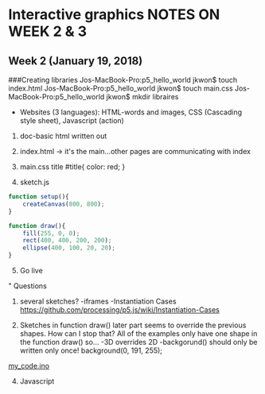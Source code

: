 # Interactive graphics NOTES ON WEEK 2 & 3

## Week 2 (January 19, 2018)

###Creating libraries 
Jos-MacBook-Pro:p5_hello_world jkwon$ touch index.html
Jos-MacBook-Pro:p5_hello_world jkwon$ touch main.css
Jos-MacBook-Pro:p5_hello_world jkwon$ mkdir libraires

*	Websites (3 languages): 
HTML-words and images, CSS (Cascading style sheet), Javascript (action)

1.	doc-basic html written out
2.	index.html -> it's the main…other pages are communicating with index

3.	main.css title
#title{
    color: red;
}

4.	sketch.js
```javascript
function setup(){
    createCanvas(800, 800);
}

function draw(){
    fill(255, 0, 0);
    rect(400, 400, 200, 200);
    ellipse(400, 100, 20, 20);
}
```
5.	Go live

"	Questions
1.	several sketches?
-iframes
-Instantiation Cases https://github.com/processing/p5.js/wiki/Instantiation-Cases

2.	Sketches in function draw() later part seems to override the previous shapes. How can I stop that? All of the examples only have one shape in the function draw() so…
-3D overrides 2D
	-backgorund() should only be written only once!
    background(0, 191, 255);


[my_code.ino](code/my_code.ino)

4. Javascript
```javascript

```



  
